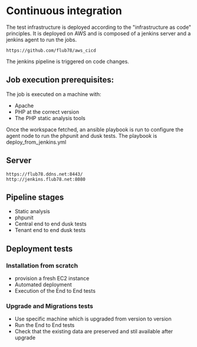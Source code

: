 # Continuous integration

The test infrastructure is deployed according to the "infrastructure as code" principles. It is deployed on AWS and is composed of a jenkins server and a jenkins agent to run the jobs. 
    
    https://github.com/flub78/aws_cicd

The jenkins pipeline is triggered on code changes.

## Job execution prerequisites:

The job is executed on a machine with:

* Apache
* PHP at the correct version
* The PHP static analysis tools

Once the workspace fetched, an ansible playbook is run to configure the agent node to run the phpunit and dusk tests.
The playbook is deploy_from_jenkins.yml

## Server

    https://flub78.ddns.net:8443/
    http://jenkins.flub78.net:8080

    
## Pipeline stages

* Static analysis
* phpunit
* Central end to end dusk tests
* Tenant end to end dusk tests


## Deployment tests

### Installation from scratch

* provision a fresh EC2 instance
* Automated deployment
* Execution of the End to End tests

### Upgrade and Migrations tests

* Use specific machine which is upgraded from version to version
* Run the End to End tests
* Check that the existing data are preserved and stil available after upgrade

